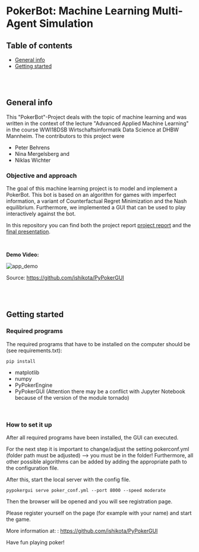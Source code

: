 # PokerBot: Machine Learning Multi-Agent Simulation
## Table of contents
* [General info](#general-info)
* [Getting started](#getting-started)

<br />
<br />

## General info
This "PokerBot"-Project deals with the topic of machine learning and was written in the context of the lecture "Advanced Applied Machine Learning" in the course WWI18DSB Wirtschaftsinformatik Data Science at DHBW Mannheim. 
The contributors to this project were 
* Peter Behrens 
* Nina Mergelsberg and
* Niklas Wichter


### Objective and approach

The goal of this machine learning project is to model and implement a PokerBot. This bot is based on an algorithm for games with imperfect information, a variant of Counterfactual Regret Minimization and the Nash equilibrium. 
Furthermore, we implemented a GUI that can be used to play interactively against the bot. 

In this repository you can find both the project report [project report](Dokumentation.pdf) and the [final presentation](Präsentation.pdf). 

<br />

**Demo Video:** 

![app_demo](https://github.com/ishikota/PyPokerGUI/blob/master/screenshot/poker_demo.gif)

Source: https://github.com/ishikota/PyPokerGUI

<br />
<br />

## Getting started 
### Required programs
The required programs that have to be installed on the computer should be (see requirements.txt):
```
pip install
```

* matplotlib
* numpy
* PyPokerEngine
* PyPokerGUI (Attention there may be a conflict with Jupyter Notebook because of the version of the module tornado)

<br />

### How to set it up
After all required programs have been installed, the GUI can executed. 

For the next step it is important to change/adjust the setting pokerconf.yml (folder path must be adjusted) --> you must be in the folder!
Furthermore, all other possible algorithms can be added by adding the appropriate path to the configuration file.

After this, start the local server with the config file. 
```
pypokergui serve poker_conf.yml --port 8000 --speed moderate
```

Then the browser will be opened and you will see registration page.

Please register yourself on the page (for example with your name) and start the game.

More information at: : https://github.com/ishikota/PyPokerGUI

Have fun playing poker!

